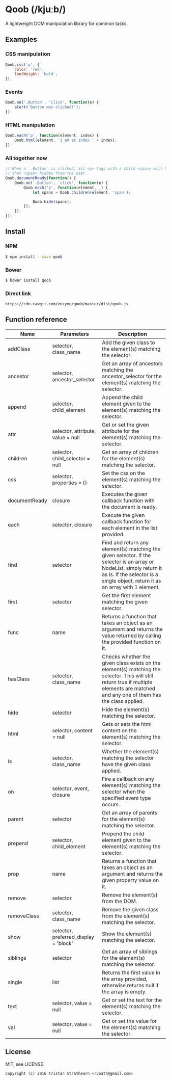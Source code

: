 # Qoob (/kjuːb/)

A lightweight DOM manipulation library for common tasks.

## Examples

### CSS manipulation
```javascript
Qoob.css('p', {
    color: 'red',
    fontWeight: 'bold',
});
```

### Events
```javascript
Qoob.on('.Button', 'click', function(e) {
    alert('Button was clicked!');
});
```

### HTML manipulation
```javascript
Qoob.each('p', function(element, index) {
    Qoob.html(element, 'I am at index ' + index);
});
```

### All together now
```javascript
// When a `.Button` is clicked, all <p> tags with a child <span> will have
// that <span> hidden from the user.
Qoob.documentReady(function() {
    Qoob.on('.Button', 'click', function(e) {
        Qoob.each('p', function(element, _) {
            let spans = Qoob.children(element, 'span');

            Qoob.hide(spans);
        });
    });
});
```

## Install

### NPM
```bash
$ npm install --save qoob
```

### Bower
```bash
$ bower install qoob
```

### Direct link
```
https://cdn.rawgit.com/enzyme/qoob/master/dist/qoob.js
```

## Function reference

| Name | Parameters | Description |
| --- | --- | --- |
| addClass | selector, class_name | Add the given class to the element(s) matching the selector. |
| ancestor | selector, ancestor_selector | Get an array of ancestors matching the ancestor_selector for the element(s) matching the selector. |
| append | selector, child_element | Append the child element given to the element(s) matching the selector. |
| attr | selector, attribute, value = null | Get or set the given attribute for the element(s) matching the selector. |
| children | selector, child_selector = null | Get an array of children for the element(s) matching the selector. |
| css | selector, properties = {} | Set the css on the element(s) matching the selector. |
| documentReady | closure | Executes the given callback function with the document is ready. |
| each | selector, closure | Execute the given callback function for each element in the list provided. |
| find | selector | Find and return any element(s) matching the given selector. If the selector is an array or NodeList, simply return it as is. If the selector is a single object, return it as an array with 1 element. |
| first | selector | Get the first element matching the given selector.|
| func | name | Returns a function that takes an object as an argument and returns the value returned by calling the provided function on it. |
| hasClass | selector, class_name | Checks whether the given class exists on the element(s) matching the selector. This will still return true if multiple elements are matched and any one of them has the class applied. |
| hide | selector | Hide the element(s) matching the selector. |
| html | selector, content = null | Gets or sets the html content on the element(s) matching the selector. |
| is | selector, class_name | Whether the element(s) matching the selector have the given class applied. |
| on | selector, event, closure | Fire a callback on any element(s) matching the selector when the specified event type occurs. |
| parent | selector | Get an array of parents for the element(s) matching the selector. |
| prepend | selector, child_element | Prepend the child element given to the element(s) matching the selector. |
| prop | name | Returns a function that takes an object as an argument and returns the given property value on it. |
| remove | selector | Remove the element(s) from the DOM. |
| removeClass | selector, class_name | Remove the given class from the element(s) matching the selector. |
| show | selector, preferred_display = 'block' | Show the element(s) matching the selector. |
| siblings | selector | Get an array of siblings for the element(s) matching the selector. |
| single | list | Returns the first value in the array provided, otherwise returns null if the array is empty. |
| text | selector, value = null | Get or set the text for the element(s) matching the selector. |
| val | selector, value = null | Get or set the value for the element(s) matching the selector. |

## License

MIT, see LICENSE.

`Copyright (c) 2016 Tristan Strathearn <r3oath@gmail.com>`

